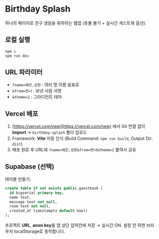 # Birthday Splash

하나의 페이지로 친구 생일을 축하하는 웹앱 (촛불 불기 + 실시간 게스트북 옵션).

## 로컬 실행
```bash
npm i
npm run dev
```

## URL 파라미터
- `?name=혜진,성현` : 여러 명 이름 쉼표로
- `&from=한나` : 보낸 사람 서명
- `&theme=2` : 그라디언트 테마

## Vercel 배포
1. [https://vercel.com/new](https://vercel.com/new) 에서 Git 연결 없이 **Import** → `birthday-splash` 폴더 업로드
2. Framework: **Vite** 자동 인식 (Build Command: `npm run build`, Output Dir: `dist`)
3. 배포 완료 후 URL에 `?name=혜진,성현&from=한나&theme=2` 붙여서 공유

## Supabase (선택)
테이블 만들기:
```sql
create table if not exists public.guestbook (
  id bigserial primary key,
  name text,
  message text not null,
  room text not null,
  created_at timestamptz default now()
);
```
프로젝트 **URL**, **anon key**를 앱 상단 입력칸에 저장 → 실시간 ON.
설정 안 하면 브라우저 localStorage로 동작합니다.
